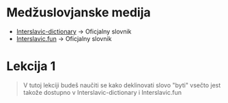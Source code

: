 # Medžuslovjanske medija

- [Interslavic-dictionary](https://interslavic-dictionary.com/) -> Oficjalny slovnik
- [Interslavic.fun](https://interslavic.fun/) -> Oficjalny slovnik 


# Lekcija 1

> V tutoj lekciji budeš naučiti se kako deklinovati slovo "byti"
> vsečto jest takože dostupno v Interslavic-dictionary i Interslavic.fun

